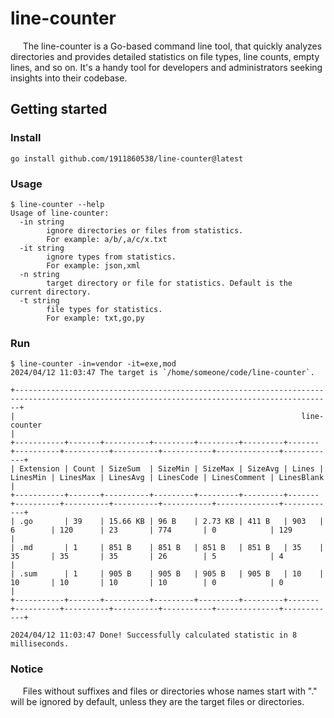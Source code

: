 # line-counter
&nbsp;&nbsp;&nbsp;&nbsp; 
The line-counter is a Go-based command line tool, 
that quickly analyzes directories and provides detailed statistics 
on file types, line counts, empty lines, and so on. 
It's a handy tool for developers and administrators 
seeking insights into their codebase. 

## Getting started
### Install
```shell
go install github.com/1911860538/line-counter@latest
```

### Usage
```text
$ line-counter --help
Usage of line-counter:
  -in string
        ignore directories or files from statistics.
        For example: a/b/,a/c/x.txt
  -it string
        ignore types from statistics.
        For example: json,xml
  -n string
        target directory or file for statistics. Default is the current directory.
  -t string
        file types for statistics.
        For example: txt,go,py
```

### Run
```text
$ line-counter -in=vendor -it=exe,mod
2024/04/12 11:03:47 The target is `/home/someone/code/line-counter`.

+---------------------------------------------------------------------------------------------------------------------------------------------+
|                                                                line-counter                                                                 |
+-----------+-------+----------+---------+---------+---------+-------+----------+----------+----------+-----------+--------------+------------+
| Extension | Count | SizeSum  | SizeMin | SizeMax | SizeAvg | Lines | LinesMin | LinesMax | LinesAvg | LinesCode | LinesComment | LinesBlank |
+-----------+-------+----------+---------+---------+---------+-------+----------+----------+----------+-----------+--------------+------------+
| .go       | 39    | 15.66 KB | 96 B    | 2.73 KB | 411 B   | 903   | 6        | 120      | 23       | 774       | 0            | 129        |
| .md       | 1     | 851 B    | 851 B   | 851 B   | 851 B   | 35    | 35       | 35       | 35       | 26        | 5            | 4          |
| .sum      | 1     | 905 B    | 905 B   | 905 B   | 905 B   | 10    | 10       | 10       | 10       | 10        | 0            | 0          |
+-----------+-------+----------+---------+---------+---------+-------+----------+----------+----------+-----------+--------------+------------+

2024/04/12 11:03:47 Done! Successfully calculated statistic in 8 milliseconds.
```

### Notice
&nbsp;&nbsp;&nbsp;&nbsp;
Files without suffixes and files or directories whose names start with  "." 
will be ignored by default,
unless they are the target files or directories.
